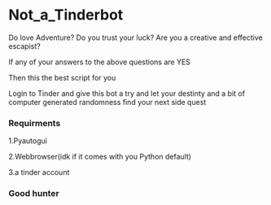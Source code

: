 # Not_a_Tinderbot

Do love Adventure?
Do you trust your luck?
Are you a creative and effective escapist?

If any of your answers to the above questions are YES

Then this the best script for you 

Login to Tinder and give this bot a try and let your destinty and a bit of computer generated randomness find your next side quest


### Requirments
1.Pyautogui

2.Webbrowser(idk if it comes with you Python default)

3.a tinder account


### Good hunter
